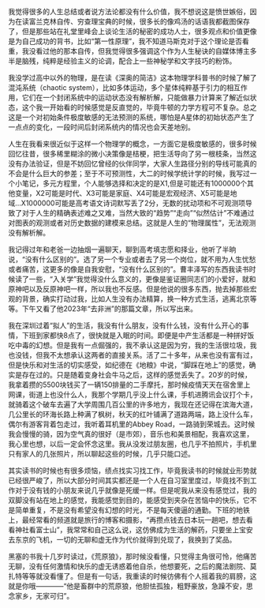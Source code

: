 我觉得很多的人生总结或者说方法论都没有什么价值，我不想说这是愤世嫉俗，因为在读富兰克林自传、穷查理宝典的时候，很多长的像鸡汤的话语我都截图保存了，但是那些站在礼堂里峰会上谈论生活的秘密的成功人士，很多观点和价值更像是为自己成功的背书，比如“第一性原理”，我不知道马斯克对于这个理论是否看重，我没看过他的那本自传，但我觉得很多强调这个作为人生秘诀的自媒体博主多半是脑残，纯粹是经验主义的论调，配合上一些神秘学和文字技巧的粉饰。

我没学过高中以外的物理，是在读《深奥的简洁》这本物理学科普书的时候了解了混沌系统（chaotic system），比如多体运动，多个星体纯粹基于引力的相互作用，它们在一个封闭系统中的运动状态没有解析解，只能做暴力计算来了解近似状态，这个我一开始看的时候感觉是反直觉的，毕竟牛顿的力学方程可不复杂。总之这是一个对初始条件极度敏感的无法预测的系统，哪怕是A星体的初始状态产生了一点点的变化，一段时间后封闭系统内的情况也会天差地别。

人生在我看来很近似于这样一个物理学的概念，一方面它是极度敏感的，很多时候回忆往昔，很多稀里糊涂的微小决策像是桔梗，把生活导向了另一根枝条，当然这没有办法验证，但是不妨回忆曾经的伙伴同学，大家人生路径分别的导线可能真的不会是什么巨大的参差；至于不可预测性，大二的时候学统计学的时候，我写过一个小笔记，多元方程里，个人能够选择和决定的是X1,但是可能还有1000000个其他变量，X2可能是时代、X3可能是家庭、X4可能是宏观经济、X5可能是地域...X1000000可能是高考语文诗词默写丢了2分，无数的扰动项和不可观测项导致了对于人生的精确表述难之又难，当然大致的“趋势”“走向”“似然估计”不难通过对图表的观测或者对历史数据的建模来总结。这就是人生的“物理属性”，无法观测没有解析解。

我记得过年和老爸一边抽烟一遍聊天，聊到高考填志愿和择业，他听了半晌说，“没有什么区别的”。选了另一个专业或者去了另一个岗位，就不用为人生忧愁或者痛苦，这更多的像是自我安慰，“没有什么区别的”。曹丰泽写的东西我读书时候读了一些，“入关学”我觉得没什么意义的，更像是鉴证圈同志们的小爱好，就和原神吧以及反原神吧一样，所以我也不反感。但是他说的很多东西，抛去掉那些宏观的背景，确实打动过我，比如人生没有办法精算，换一种方式生活，逃离北京等等。下午又看了他2023年“去非洲”的那篇文章，所以写出来。

我在深圳过着“拟人”的生活，我没有什么朋友，没有什么钱，没有什么开心的事情，下班到家都快8点了，很快就是入眠的时间。即便是中产生活都是一种拼好饭吃中毒的幻想。但是我有一点倔强的，我不承认这是因为穷，我的生活很垃圾，我也没钱，但我不太想承认这两者的直接关系。活了二十多年，从来也没有富有过，但是快乐和对生活的切实感受，如纪德在《地粮》中说，“脚踩在地上”的感觉，确实是存在过的。只是随着变身社会牛马之后，这样的感觉丢失了。20岁的时候，我拿着攒的5500块钱买了一辆150排量的二手摩托，那时候疫情天天在宿舍里上网课，街道上也没什么人，我那个学期几乎没上什么课，手机进腾讯会议打个卡，就骑着这个破车去遍了大学周围几百公里的许多地方，我现在还记得在滨海大道，几公里长的环海长路上种满了枫树，秋天的红叶铺满了道路两端，路上没什么车，偶尔有游客背着包走过，我听着耳机里的Abbey Road，一路骑到荣城去。这时候我会慢慢的骑，因为空气真的很好（是市郊），音乐也和美景相配，我喜欢这里，我心里也想，以后一定会怀念这里。我从没发过朋友圈，也几乎不拍照片，手机里只有家人的几张照片，所以聊起这些的时候，几乎只能口述。

其实读书的时候也有很多烦恼，绩点找实习找工作，毕竟我读书的时候就业形势就已经很严峻了，所以大部分时间其实都还是一个人在自习室里度过，毕竟找不到工作对于没有钱的小朋友来说几乎就像是死缓一样。但是呢我从来没有感觉过，我的双脚没有站在地上的感觉，我能感觉到目的，能感受到夹杂在苦恼中的快乐，它不是简单重复，不是没有希望没有幻想的时光，不是每天傻逼的通勤。下班的地铁上，最经常看的频道就是旅行的博客和摄影，“再攒点钱去日本玩一趟吧，想去看看神社看富士山”，我常常和自己这么说，这仿佛成为生活的解药，只要坐上宝安去东京的飞机，一切的无聊和虚无作为代价就得到兑现了，我换到了奖品。

黑塞的书我十几岁时读过，《荒原狼》，那时候没看懂，只觉得主角很可怜，他痛苦无聊，没有任何激情和快乐的虚无诱惑着他自杀，他想要死，之后的魔法剧院、莫扎特等等就没看懂了。但是有一句话，我重读的时候彷佛有个人摇着我的肩膀，这就是你哦————“他是畜群中的荒原狼，他胆怯孤独，粗野豪放，急躁不安，思念家乡，无家可归”。